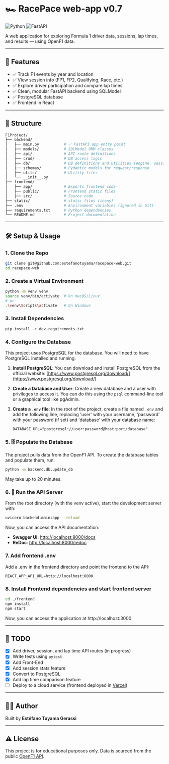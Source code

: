 # 🏎️ RacePace web-app v0.7

![Python](https://img.shields.io/badge/python-3.11-blue)
![FastAPI](https://img.shields.io/badge/fastapi-0.110-green)


A web application for exploring Formula 1 driver data, sessions, lap times, and results — using OpenF1 data.

-----

## 🚀 Features

  - ✅ Track F1 events by year and location
  - ✅ View session info (FP1, FP2, Qualifying, Race, etc.)
  - ✅ Explore driver participation and compare lap times
  - ✅ Clean, modular FastAPI backend using SQLModel
  - ✅ PostgreSQL database
  - ✅ Frontend in React

-----

## 📁 Structure

```sh
F1Project/
├── backend/
│   ├── main.py           # ✅ FastAPI app entry point
│   ├── models/           # SQLModel ORM classes
│   ├── api/              # API route definitions
│   ├── crud/             # DB access logic
│   ├── db/               # DB definitions and utilities (engine, sessions, populators)
│   ├── schemas/          # Pydantic models for request/response
│   ├── utils/            # Utility files
│   └── __init__.py
├── frontend/
│   ├── app/              # Exports frontend code
│   ├── public/           # Frontend static files
│   ├── src/              # Source code
├── static/               # static files (icons)
├── .env                  # Environment variables (ignored in Git)
├── requirements.txt      # Python dependencies
└── README.md             # Project documentation
```

-----

## 🛠️ Setup & Usage

### 1\. Clone the Repo

```bash
git clone git@github.com:estefanotuyama/racepace-web.git
cd racepace-web
```

### 2\. Create a Virtual Environment

```bash
python -m venv venv
source venv/bin/activate  # On macOS/Linux
# or
.\venv\Scripts\activate   # On Windows
```

### 3\. Install Dependencies

```bash
pip install -r dev-requirements.txt
```

### 4\. Configure the Database

This project uses PostgreSQL for the database. You will need to have PostgreSQL installed and running.

1.  **Install PostgreSQL**: You can download and install PostgreSQL from the official website: [https://www.postgresql.org/download/](https://www.postgresql.org/download/)

2.  **Create a Database and User**: Create a new database and a user with privileges to access it. You can do this using the `psql` command-line tool or a graphical tool like pgAdmin.

3.  **Create a `.env` file**: In the root of the project, create a file named `.env` and add the following line, replacing 'user' with your username, 'password' with your password (if set) and 'database' with your database name:

    ```
    DATABASE_URL="postgresql://user:password@host:port/database"
    ```

### 5\. 🗄️ Populate the Database

The project pulls data from the OpenF1 API. To create the database tables and populate them, run:

```bash
python -m backend.db.update_db
```
May take up to 20 minutes.

### 6\. 🧪 Run the API Server

From the root directory (with the venv active), start the development server with:

```bash
uvicorn backend.main:app --reload
```

Now, you can access the API documentation:

  - **Swagger UI**: [http://localhost:8000/docs](http://localhost:8000/docs)
  - **ReDoc**: [http://localhost:8000/redoc](http://localhost:8000/redoc)

### 7\. Add frontend .env

Add a .env in the frontend directory and point the frontend to the API:

```
REACT_APP_API_URL=http://localhost:8000
```

### 8\. Install Frontend dependencies and start frontend server

```bash
cd ./frontend
npm install
npm start
```

Now, you can access the application at http://localhost:3000

-----

## 📌 TODO

  - [x] Add driver, session, and lap time API routes (in progress)
  - [x] Write tests using `pytest`
  - [x] Add Front-End
  - [x] Add session stats feature
  - [x] Convert to PostgreSQL
  - [x] Add lap time comparison feature
  - [ ] Deploy to a cloud service (frontend deployed in [Vercel](https://f1racepace.vercel.app))

-----

## 👨‍💻 Author

Built by **Estéfano Tuyama Gerassi**

-----

## ⚠️ License

This project is for educational purposes only. Data is sourced from the public [OpenF1 API](https://openf1.org/).

